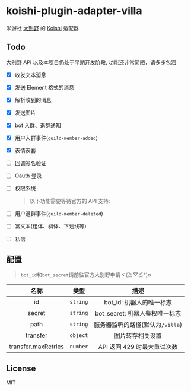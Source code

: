 # koishi-plugin-adapter-villa

米游社 [大别野](https://dby.miyoushe.com) 的 [Koishi](https://koishi.chat) 适配器

## Todo

大别野 API 以及本项目仍处于早期开发阶段, 功能还非常简陋，请多多包涵

- [x] 收发文本消息
- [x] 发送 Element 格式的消息
- [x] 解析收到的消息
- [x] 发送图片
- [x] bot 入群、退群通知
- [x] 用户入群事件(`guild-member-added`)
- [x] 表情表套
- [ ] 回调签名验证
- [ ] Oauth 登录
- [ ] 权限系统

  > 以下功能需要等待官方的 API 支持:

- [ ] 用户退群事件(`guild-member-deleted`)
- [ ] 富文本(粗体、斜体、下划线等)
- [ ] 私信

## 配置

> `bot_id`和`bot_secret`请前往官方大别野申请ヾ(≧▽≦\*)o

|        名称         |   类型   |               描述               |
| :-----------------: | :------: | :------------------------------: |
|         id          | `string` |     bot_id: 机器人的唯一标志     |
|       secret        | `string` |  bot_secret: 机器人鉴权唯一标志  |
|        path         | `string` | 服务器监听的路径(默认为`/villa`) |
|      transfer       | `object` |         图片转存相关设置         |
| transfer.maxRetries | `number` |   API 返回 429 时最大重试次数    |

## License

MIT
